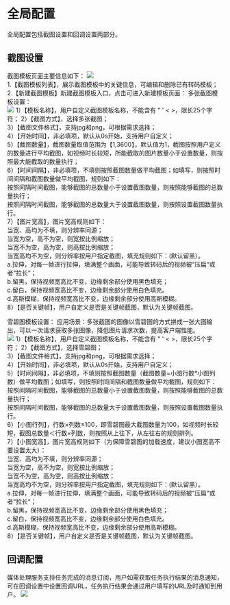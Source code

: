 # 全局配置
全局配置包括截图设置和回调设置两部分。

## 截图设置
截图模板页面主要信息如下：
![](https://github.com/jdcloudcom/cn/blob/cn-Video-Quality-Detection/image/video-quality-detection/%E8%B4%A8%E6%A3%805.png)    
1.【截图模板列表】，展示截图模板中的关键信息，可编辑和删除已有转码模板；     
2.【新建截图模板】新建截图模板入口，点击可进入新建模板页面： 
多张截图模板设置：   
![](https://github.com/jdcloudcom/cn/blob/cn-Video-Quality-Detection/image/video-quality-detection/%E8%B4%A8%E6%A3%806.png)
1）【模板名称】，用户自定义截图模板名称，不能含有 " ' < >，限长25个字符；
2）【截图方式】，选择多张截图；   
3）【截图文件格式】，支持jpg和png，可根据需求选择；     
4）【开始时间】，非必填项，默认从0s开始，支持用户自定义；    
5）【截图数量】，截图数量取值范围为【1,3600】，默认值为1，截图按照用户定义的数量进行平均截图，如视频时长较短，所能截取的图片数量小于设置数量，则按照最大能截取的数量执行；    
6）【时间间隔】，非必填项，不填则按照截图数量做平均截图；如填写，则按照时间间隔和截图数量做平均截图，规则如下：    
    按照间隔时间截图，能够截图的总数量小于设置截图数量，则按照能够截图的总数量执行；     
    按照间隔时间截图，能够截图的总数量大于设置截图数量，则按照设置截图数量执行。       
7）【图片宽高】，图片宽高规则如下：    
   当宽、高均为不填，则分辨率同源；    
   当宽为空，高不为空，则宽按比例缩放；    
   当宽不为空，高为空，则高按比例缩放；    
   当宽高均不为空，则分辨率按用户指定截图，填充规则如下：(默认留黑）。    
   a.拉伸，对每一帧进行拉伸，填满整个画面，可能导致转码后的视频被“压扁“或者“拉长“；    
   b.留黑，保持视频宽高比不变，边缘剩余部分使用黑色填充；    
   c.留白，保持视频宽高比不变，边缘剩余部分使用白色填充。    
   d.高斯模糊，保持视频宽高比不变，边缘剩余部分使用高斯模糊。    
8）【是否关键帧】，用户自定义是否是关键帧截图，默认为关键帧截图。     

雪碧图模板设置：
应用场景：多张截图的图像以雪碧图的方式拼成一张大图输出，可以一次请求获取多张图像，降低图片请求次数，提高客户端性能。      
![](https://github.com/jdcloudcom/cn/blob/cn-Video-Quality-Detection/image/video-quality-detection/%E8%B4%A8%E6%A3%806.png)
1）【模板名称】，用户自定义截图模板名称，不能含有 " ' < >，限长25个字符；
2）【截图方式】，选择雪碧图；   
3）【截图文件格式】，支持jpg和png，可根据需求选择；     
4）【开始时间】，非必填项，默认从0s开始，支持用户自定义；      
5）【时间间隔】，非必填项，不填则按照截图数量（截图数量=小图行数*小图列数）做平均截图；如填写，则按照时间间隔和截图数量做平均截图，规则如下：    
    按照间隔时间截图，能够截图的总数量小于设置截图数量，则按照能够截图的总数量执行；     
    按照间隔时间截图，能够截图的总数量大于设置截图数量，则按照设置截图数量执行。       
6）【小图行列】，行数×列数≤100，即雪碧图最大截图数量为100，如视频时长较短，截图总数量＜行数×列数，则按照从上往下，从左往右的规则排列。     
7）【小图宽高】，图片宽高规则如下（为保障雪碧图的加载速度，建议小图宽高不要设置太大）：    
   当宽、高均为不填，则分辨率同源；    
   当宽为空，高不为空，则宽按比例缩放；    
   当宽不为空，高为空，则高按比例缩放；    
   当宽高均不为空，则分辨率按用户指定截图，填充规则如下：(默认留黑）。    
   a.拉伸，对每一帧进行拉伸，填满整个画面，可能导致转码后的视频被“压扁“或者“拉长“；    
   b.留黑，保持视频宽高比不变，边缘剩余部分使用黑色填充；    
   c.留白，保持视频宽高比不变，边缘剩余部分使用白色填充。    
   d.高斯模糊，保持视频宽高比不变，边缘剩余部分使用高斯模糊。    
8）【是否关键帧】，用户自定义是否是关键帧截图，默认为关键帧截图。 

## 回调配置
媒体处理服务支持任务完成的消息订阅，用户如需获取任务执行结果的消息通知，可在回调设置中设置回调URL，任务执行结果会通过用户填写的URL及时通知到用户。
![](https://github.com/jdcloudcom/cn/blob/cn-Video-Quality-Detection/image/video-quality-detection/%E8%B4%A8%E6%A3%807.png)
